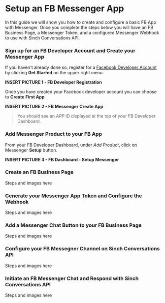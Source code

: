 
# Setup an FB Messenger App
In this guide we will show you how to create and configure a basic FB App with Messenger.  Once you complete the steps below you will have an FB Business Page, a Messenger Token, and a configured Messenger Webhook to use with Sinch Conversations API.

### Sign up for an FB Developer Account and Create your Messenger App
If you haven't already done so, register for a [Facebook Developer Account](https://developers.facebook.com/products/messenger) by clicking **Get Started** on the upper right menu.

**INSERT PICTURE 1 - FB Developer Registration**

Once you have created your Facebook developer account you can choose to **Create First App**

**INSERT PICTURE 2 - FB Messenger Create App**

>
>You should see an *APP ID* displayed at the top of your FB Developer Dashboard.
>

### Add Messenger Product to your FB App
From your FB Developer Dashboard, under *Add Product*, click on Messenger **Setup** button.

**INSERT PICTURE 3 - FB Dashboard - Setup Messenger**

### Create an FB Business Page
Steps and images here

### Generate your Messenger App Token and Configure the Webhook
Steps and images here

### Add a Messenger Chat Button to your FB Business Page
Steps and images here

### Configure your FB Messegner Channel on Sinch Conversations API
Steps and images here

### Initiate an FB Messenger Chat and Respond with Sinch Conversations API
Steps and images here

